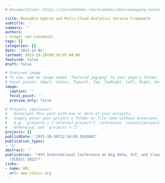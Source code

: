 ```yaml
---
# Documentation: https://sourcethemes.com/academic/docs/managing-content/

title: Reusable Hybrid and Multi-Cloud Analytics Service Framework
subtitle: ''
summary: ''
authors:
- Gregor von Laszewski
tags: []
categories: []
date: '2022-12-01'
lastmod: 2023-10-26T08:54:05-04:00
featured: false
draft: false

# Featured image
# To use, add an image named `featured.jpg/png` to your page's folder.
# Focal points: Smart, Center, TopLeft, Top, TopRight, Left, Right, BottomLeft, Bottom, BottomRight.
image:
  caption: ''
  focal_point: ''
  preview_only: false

# Projects (optional).
#   Associate this post with one or more of your projects.
#   Simply enter your project's folder or file name without extension.
#   E.g. `projects = ["internal-project"]` references `content/project/deep-learning/index.md`.
#   Otherwise, set `projects = []`.
projects: []
publishDate: '2023-10-26T12:54:05.916384Z'
publication_types:
- '1'
abstract: ''
publication: '*4th International Conference on Big data, IoT, and Cloud Computing
  (ICBICC 2022)*'
links:
- name: URL
  url: www.icbicc.org
---
```

